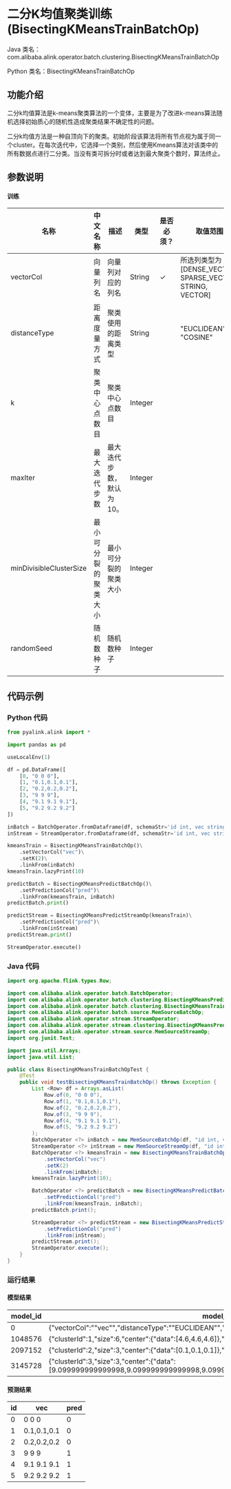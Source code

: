 # 二分K均值聚类训练 (BisectingKMeansTrainBatchOp)
Java 类名：com.alibaba.alink.operator.batch.clustering.BisectingKMeansTrainBatchOp

Python 类名：BisectingKMeansTrainBatchOp


## 功能介绍
二分k均值算法是k-means聚类算法的一个变体，主要是为了改进k-means算法随机选择初始质心的随机性造成聚类结果不确定性的问题。

二分k均值方法是一种自顶向下的聚类。初始阶段该算法将所有节点视为属于同一个cluster。在每次迭代中，它选择一个类别，然后使用Kmeans算法对该类中的所有数据点进行二分类。当没有类可拆分时或者达到最大聚类个数时，算法终止。

## 参数说明
#### 训练
| 名称 | 中文名称 | 描述 | 类型 | 是否必须？ | 取值范围 | 默认值 |
| --- | --- | --- | --- | --- | --- | --- |
| vectorCol | 向量列名 | 向量列对应的列名 | String | ✓ | 所选列类型为 [DENSE_VECTOR, SPARSE_VECTOR, STRING, VECTOR] |  |
| distanceType | 距离度量方式 | 聚类使用的距离类型 | String |  | "EUCLIDEAN", "COSINE" | "EUCLIDEAN" |
| k | 聚类中心点数目 | 聚类中心点数目 | Integer |  |  | 4 |
| maxIter | 最大迭代步数 | 最大迭代步数，默认为 10。 | Integer |  |  | 10 |
| minDivisibleClusterSize | 最小可分裂的聚类大小 | 最小可分裂的聚类大小 | Integer |  |  | 1 |
| randomSeed | 随机数种子 | 随机数种子 | Integer |  |  | 0 |


## 代码示例
### Python 代码
```python
from pyalink.alink import *

import pandas as pd

useLocalEnv(1)

df = pd.DataFrame([
    [0, "0 0 0"],
    [1, "0.1,0.1,0.1"],
    [2, "0.2,0.2,0.2"],
    [3, "9 9 9"],
    [4, "9.1 9.1 9.1"],
    [5, "9.2 9.2 9.2"]
])

inBatch = BatchOperator.fromDataframe(df, schemaStr='id int, vec string')
inStream = StreamOperator.fromDataframe(df, schemaStr='id int, vec string')

kmeansTrain = BisectingKMeansTrainBatchOp()\
    .setVectorCol("vec")\
    .setK(2)\
    .linkFrom(inBatch)
kmeansTrain.lazyPrint(10)

predictBatch = BisectingKMeansPredictBatchOp()\
    .setPredictionCol("pred")\
    .linkFrom(kmeansTrain, inBatch)
predictBatch.print()

predictStream = BisectingKMeansPredictStreamOp(kmeansTrain)\
    .setPredictionCol("pred")\
    .linkFrom(inStream)
predictStream.print()

StreamOperator.execute()
```
### Java 代码
```java
import org.apache.flink.types.Row;

import com.alibaba.alink.operator.batch.BatchOperator;
import com.alibaba.alink.operator.batch.clustering.BisectingKMeansPredictBatchOp;
import com.alibaba.alink.operator.batch.clustering.BisectingKMeansTrainBatchOp;
import com.alibaba.alink.operator.batch.source.MemSourceBatchOp;
import com.alibaba.alink.operator.stream.StreamOperator;
import com.alibaba.alink.operator.stream.clustering.BisectingKMeansPredictStreamOp;
import com.alibaba.alink.operator.stream.source.MemSourceStreamOp;
import org.junit.Test;

import java.util.Arrays;
import java.util.List;

public class BisectingKMeansTrainBatchOpTest {
	@Test
	public void testBisectingKMeansTrainBatchOp() throws Exception {
		List <Row> df = Arrays.asList(
			Row.of(0, "0 0 0"),
			Row.of(1, "0.1,0.1,0.1"),
			Row.of(2, "0.2,0.2,0.2"),
			Row.of(3, "9 9 9"),
			Row.of(4, "9.1 9.1 9.1"),
			Row.of(5, "9.2 9.2 9.2")
		);
		BatchOperator <?> inBatch = new MemSourceBatchOp(df, "id int, vec string");
		StreamOperator <?> inStream = new MemSourceStreamOp(df, "id int, vec string");
		BatchOperator <?> kmeansTrain = new BisectingKMeansTrainBatchOp()
			.setVectorCol("vec")
			.setK(2)
            .linkFrom(inBatch);
		kmeansTrain.lazyPrint(10);

		BatchOperator <?> predictBatch = new BisectingKMeansPredictBatchOp()
			.setPredictionCol("pred")
		    .linkFrom(kmeansTrain, inBatch);
		predictBatch.print();

		StreamOperator <?> predictStream = new BisectingKMeansPredictStreamOp(kmeansTrain)
			.setPredictionCol("pred")
            .linkFrom(inStream);
		predictStream.print();
		StreamOperator.execute();
	}
}
```

### 运行结果
#### 模型结果
model_id|model_info
--------|----------
0|{"vectorCol":"\"vec\"","distanceType":"\"EUCLIDEAN\"","k":"2","vectorSize":"3"}
1048576|{"clusterId":1,"size":6,"center":{"data":[4.6,4.6,4.6]},"cost":364.61999999999995}
2097152|{"clusterId":2,"size":3,"center":{"data":[0.1,0.1,0.1]},"cost":0.06}
3145728|{"clusterId":3,"size":3,"center":{"data":[9.099999999999998,9.099999999999998,9.099999999999998]},"cost":0.060000000000172804}

#### 预测结果
id|vec|pred
---|---|----
0|0 0 0|0
1|0.1,0.1,0.1|0
2|0.2,0.2,0.2|0
3|9 9 9|1
4|9.1 9.1 9.1|1
5|9.2 9.2 9.2|1
